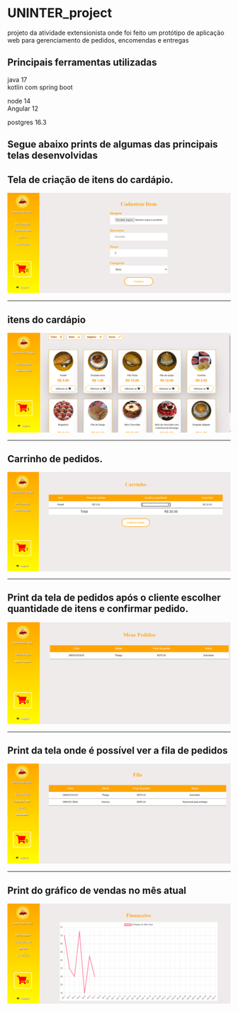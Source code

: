 # UNINTER_project
projeto da atividade extensionista onde foi feito um protótipo de aplicação web para gerenciamento de pedidos, encomendas e entregas 

## Principais ferramentas utilizadas
java 17  
kotlin com spring boot 

node 14  
Angular 12  

postgres 16.3

## Segue abaixo prints de algumas das principais telas desenvolvidas
## Tela de criação de itens do cardápio.

![Cadastro](https://github.com/thiagovodmr/UNINTER_project/blob/main/prints/cadastrar_itens.png)
<hr />

## itens do cardápio
![menu](https://github.com/thiagovodmr/UNINTER_project/blob/main/prints/ver_cardapio.png)
<hr />

## Carrinho de pedidos.

![carrinho](https://github.com/thiagovodmr/UNINTER_project/blob/main/prints/carrinho.png)
<hr />

## Print da tela de pedidos após o cliente escolher quantidade de itens e confirmar pedido.

![Meus pedidos](https://github.com/thiagovodmr/UNINTER_project/blob/main/prints/Meus%20Pedidos.png)
<hr />

## Print da tela onde é possível ver a fila de pedidos

![fila](https://github.com/thiagovodmr/UNINTER_project/blob/main/prints/Fila.png)
<hr />

## Print do gráfico de vendas no mês atual

![Grafico](https://github.com/thiagovodmr/UNINTER_project/blob/main/prints/Grafico.png)




